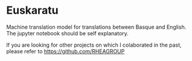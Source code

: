 # Euskaratu

Machine translation model for translations between Basque and English.
The jupyter notebook should be self explanatory.

If you are looking for other projects on which I colaborated in the past, please refer to https://github.com/RHEAGROUP
